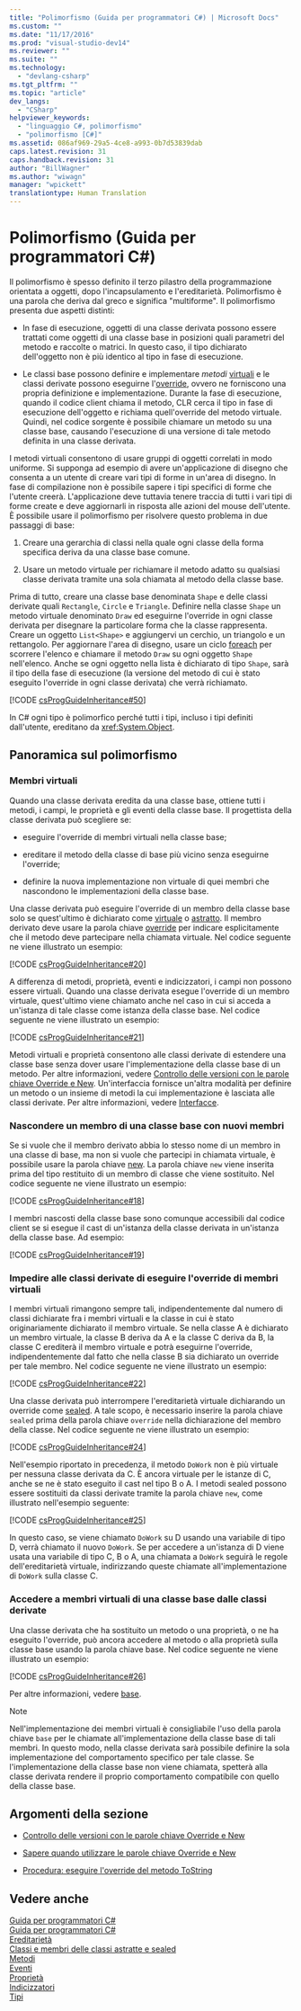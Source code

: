 ```yaml
---
title: "Polimorfismo (Guida per programmatori C#) | Microsoft Docs"
ms.custom: ""
ms.date: "11/17/2016"
ms.prod: "visual-studio-dev14"
ms.reviewer: ""
ms.suite: ""
ms.technology: 
  - "devlang-csharp"
ms.tgt_pltfrm: ""
ms.topic: "article"
dev_langs: 
  - "CSharp"
helpviewer_keywords: 
  - "linguaggio C#, polimorfismo"
  - "polimorfismo [C#]"
ms.assetid: 086af969-29a5-4ce8-a993-0b7d53839dab
caps.latest.revision: 31
caps.handback.revision: 31
author: "BillWagner"
ms.author: "wiwagn"
manager: "wpickett"
translationtype: Human Translation
---
```

# Polimorfismo (Guida per programmatori C#)
Il polimorfismo è spesso definito il terzo pilastro della programmazione orientata a oggetti, dopo l'incapsulamento e l'ereditarietà.  Polimorfismo è una parola che deriva dal greco e significa "multiforme". Il polimorfismo presenta due aspetti distinti:  
  
-   In fase di esecuzione, oggetti di una classe derivata possono essere trattati come oggetti di una classe base in posizioni quali parametri del metodo e raccolte o matrici.  In questo caso, il tipo dichiarato dell'oggetto non è più identico al tipo in fase di esecuzione.  
  
-   Le classi base possono definire e implementare *metodi* [virtuali](../../../csharp/language-reference/keywords/virtual.md) e le classi derivate possono eseguirne l'[override](../../../csharp/language-reference/keywords/override.md), ovvero ne forniscono una propria definizione e implementazione.  Durante la fase di esecuzione, quando il codice client chiama il metodo, CLR cerca il tipo in fase di esecuzione dell'oggetto e richiama quell'override del metodo virtuale.  Quindi, nel codice sorgente è possibile chiamare un metodo su una classe base, causando l'esecuzione di una versione di tale metodo definita in una classe derivata.  
  
 I metodi virtuali consentono di usare gruppi di oggetti correlati in modo uniforme.  Si supponga ad esempio di avere un'applicazione di disegno che consenta a un utente di creare vari tipi di forme in un'area di disegno.  In fase di compilazione non è possibile sapere i tipi specifici di forme che l'utente creerà.  L'applicazione deve tuttavia tenere traccia di tutti i vari tipi di forme create e deve aggiornarli in risposta alle azioni del mouse dell'utente.  È possibile usare il polimorfismo per risolvere questo problema in due passaggi di base:  
  
1.  Creare una gerarchia di classi nella quale ogni classe della forma specifica deriva da una classe base comune.  
  
2.  Usare un metodo virtuale per richiamare il metodo adatto su qualsiasi classe derivata tramite una sola chiamata al metodo della classe base.  
  
 Prima di tutto, creare una classe base denominata `Shape` e delle classi derivate quali `Rectangle`, `Circle` e `Triangle`.  Definire nella classe `Shape` un metodo virtuale denominato `Draw` ed eseguirne l'override in ogni classe derivata per disegnare la particolare forma che la classe rappresenta.  Creare un oggetto `List<Shape>` e aggiungervi un cerchio, un triangolo e un rettangolo.  Per aggiornare l'area di disegno, usare un ciclo [foreach](../../../csharp/language-reference/keywords/foreach-in.md) per scorrere l'elenco e chiamare il metodo `Draw` su ogni oggetto `Shape` nell'elenco.  Anche se ogni oggetto nella lista è dichiarato di tipo `Shape`, sarà il tipo della fase di esecuzione \(la versione del metodo di cui è stato eseguito l'override in ogni classe derivata\) che verrà richiamato.  
  
 [!CODE [csProgGuideInheritance#50](../CodeSnippet/VS_Snippets_VBCSharp/csProgGuideInheritance#50)]  
  
 In C\# ogni tipo è polimorfico perché tutti i tipi, incluso i tipi definiti dall'utente, ereditano da <xref:System.Object>.  
  
## Panoramica sul polimorfismo  
  
### Membri virtuali  
 Quando una classe derivata eredita da una classe base, ottiene tutti i metodi, i campi, le proprietà e gli eventi della classe base.  Il progettista della classe derivata può scegliere se:  
  
-   eseguire l'override di membri virtuali nella classe base;  
  
-   ereditare il metodo della classe di base più vicino senza eseguirne l'override;  
  
-   definire la nuova implementazione non virtuale di quei membri che nascondono le implementazioni della classe base.  
  
 Una classe derivata può eseguire l'override di un membro della classe base solo se quest'ultimo è dichiarato come [virtuale](../../../csharp/language-reference/keywords/virtual.md) o [astratto](../../../csharp/language-reference/keywords/abstract.md).  Il membro derivato deve usare la parola chiave [override](../../../csharp/language-reference/keywords/override.md) per indicare esplicitamente che il metodo deve partecipare nella chiamata virtuale.  Nel codice seguente ne viene illustrato un esempio:  
  
 [!CODE [csProgGuideInheritance#20](../CodeSnippet/VS_Snippets_VBCSharp/csProgGuideInheritance#20)]  
  
 A differenza di metodi, proprietà, eventi e indicizzatori, i campi non possono essere virtuali.  Quando una classe derivata esegue l'override di un membro virtuale, quest'ultimo viene chiamato anche nel caso in cui si acceda a un'istanza di tale classe come istanza della classe base.  Nel codice seguente ne viene illustrato un esempio:  
  
 [!CODE [csProgGuideInheritance#21](../CodeSnippet/VS_Snippets_VBCSharp/csProgGuideInheritance#21)]  
  
 Metodi virtuali e proprietà consentono alle classi derivate di estendere una classe base senza dover usare l'implementazione della classe base di un metodo.  Per altre informazioni, vedere [Controllo delle versioni con le parole chiave Override e New](../../../csharp/programming-guide/classes-and-structs/versioning-with-the-override-and-new-keywords.md).  Un'interfaccia fornisce un'altra modalità per definire un metodo o un insieme di metodi la cui implementazione è lasciata alle classi derivate.  Per altre informazioni, vedere [Interfacce](../../../csharp/programming-guide/interfaces/index.md).  
  
### Nascondere un membro di una classe base con nuovi membri  
 Se si vuole che il membro derivato abbia lo stesso nome di un membro in una classe di base, ma non si vuole che partecipi in chiamata virtuale, è possibile usare la parola chiave [new](../../../csharp/language-reference/keywords/new.md).  La parola chiave `new` viene inserita prima del tipo restituito di un membro di classe che viene sostituito.  Nel codice seguente ne viene illustrato un esempio:  
  
 [!CODE [csProgGuideInheritance#18](../CodeSnippet/VS_Snippets_VBCSharp/csProgGuideInheritance#18)]  
  
 I membri nascosti della classe base sono comunque accessibili dal codice client se si esegue il cast di un'istanza della classe derivata in un'istanza della classe base.  Ad esempio:  
  
 [!CODE [csProgGuideInheritance#19](../CodeSnippet/VS_Snippets_VBCSharp/csProgGuideInheritance#19)]  
  
### Impedire alle classi derivate di eseguire l'override di membri virtuali  
 I membri virtuali rimangono sempre tali, indipendentemente dal numero di classi dichiarate fra i membri virtuali e la classe in cui è stato originariamente dichiarato il membro virtuale.  Se nella classe A è dichiarato un membro virtuale, la classe B deriva da A e la classe C deriva da B, la classe C erediterà il membro virtuale e potrà eseguirne l'override, indipendentemente dal fatto che nella classe B sia dichiarato un override per tale membro.  Nel codice seguente ne viene illustrato un esempio:  
  
 [!CODE [csProgGuideInheritance#22](../CodeSnippet/VS_Snippets_VBCSharp/csProgGuideInheritance#22)]  
  
 Una classe derivata può interrompere l'ereditarietà virtuale dichiarando un override come [sealed](../../../csharp/language-reference/keywords/sealed.md).  A tale scopo, è necessario inserire la parola chiave `sealed` prima della parola chiave `override` nella dichiarazione del membro della classe.  Nel codice seguente ne viene illustrato un esempio:  
  
 [!CODE [csProgGuideInheritance#24](../CodeSnippet/VS_Snippets_VBCSharp/csProgGuideInheritance#24)]  
  
 Nell'esempio riportato in precedenza, il metodo `DoWork` non è più virtuale per nessuna classe derivata da C.  È ancora virtuale per le istanze di C, anche se ne è stato eseguito il cast nel tipo B o A.  I metodi sealed possono essere sostituiti da classi derivate tramite la parola chiave `new`, come illustrato nell'esempio seguente:  
  
 [!CODE [csProgGuideInheritance#25](../CodeSnippet/VS_Snippets_VBCSharp/csProgGuideInheritance#25)]  
  
 In questo caso, se viene chiamato `DoWork` su D usando una variabile di tipo D, verrà chiamato il nuovo `DoWork`.  Se per accedere a un'istanza di D viene usata una variabile di tipo C, B o A, una chiamata a `DoWork` seguirà le regole dell'ereditarietà virtuale, indirizzando queste chiamate all'implementazione di `DoWork` sulla classe C.  
  
### Accedere a membri virtuali di una classe base dalle classi derivate  
 Una classe derivata che ha sostituito un metodo o una proprietà, o ne ha eseguito l'override, può ancora accedere al metodo o alla proprietà sulla classe base usando la parola chiave base.  Nel codice seguente ne viene illustrato un esempio:  
  
 [!CODE [csProgGuideInheritance#26](../CodeSnippet/VS_Snippets_VBCSharp/csProgGuideInheritance#26)]  
  
 Per altre informazioni, vedere [base](../../../csharp/language-reference/keywords/base.md).  
  
> [!NOTE]
>  Nell'implementazione dei membri virtuali è consigliabile l'uso della parola chiave `base` per le chiamate all'implementazione della classe base di tali membri.  In questo modo, nella classe derivata sarà possibile definire la sola implementazione del comportamento specifico per tale classe.  Se l'implementazione della classe base non viene chiamata, spetterà alla classe derivata rendere il proprio comportamento compatibile con quello della classe base.  
  
## Argomenti della sezione  
  
-   [Controllo delle versioni con le parole chiave Override e New](../../../csharp/programming-guide/classes-and-structs/versioning-with-the-override-and-new-keywords.md)  
  
-   [Sapere quando utilizzare le parole chiave Override e New](../../../csharp/programming-guide/classes-and-structs/knowing-when-to-use-override-and-new-keywords.md)  
  
-   [Procedura: eseguire l'override del metodo ToString](../../../csharp/programming-guide/classes-and-structs/how-to-override-the-tostring-method.md)  
  
## Vedere anche  
 [Guida per programmatori C\#](../../../csharp/programming-guide/index.md)   
 [Guida per programmatori C\#](../../../csharp/programming-guide/index.md)   
 [Ereditarietà](../../../csharp/programming-guide/classes-and-structs/inheritance.md)   
 [Classi e membri delle classi astratte e sealed](../../../csharp/programming-guide/classes-and-structs/abstract-and-sealed-classes-and-class-members.md)   
 [Metodi](../../../csharp/programming-guide/classes-and-structs/methods.md)   
 [Eventi](../../../csharp/programming-guide/events/index.md)   
 [Proprietà](../../../csharp/programming-guide/classes-and-structs/properties.md)   
 [Indicizzatori](../../../csharp/programming-guide/indexers/index.md)   
 [Tipi](../../../csharp/programming-guide/types/index.md)